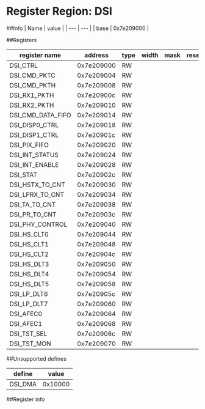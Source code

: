 # Register Region: DSI


##Info
| Name | value |
| --- | --- |
| base | 0x7e209000 |

##Registers

| register name | address | type | width | mask | reset |
| --- | --- | --- | --- | --- | --- |
| DSI_CTRL | 0x7e209000 | RW |  |  |  |
| DSI_CMD_PKTC | 0x7e209004 | RW |  |  |  |
| DSI_CMD_PKTH | 0x7e209008 | RW |  |  |  |
| DSI_RX1_PKTH | 0x7e20900c | RW |  |  |  |
| DSI_RX2_PKTH | 0x7e209010 | RW |  |  |  |
| DSI_CMD_DATA_FIFO | 0x7e209014 | RW |  |  |  |
| DSI_DISP0_CTRL | 0x7e209018 | RW |  |  |  |
| DSI_DISP1_CTRL | 0x7e20901c | RW |  |  |  |
| DSI_PIX_FIFO | 0x7e209020 | RW |  |  |  |
| DSI_INT_STATUS | 0x7e209024 | RW |  |  |  |
| DSI_INT_ENABLE | 0x7e209028 | RW |  |  |  |
| DSI_STAT | 0x7e20902c | RW |  |  |  |
| DSI_HSTX_TO_CNT | 0x7e209030 | RW |  |  |  |
| DSI_LPRX_TO_CNT | 0x7e209034 | RW |  |  |  |
| DSI_TA_TO_CNT | 0x7e209038 | RW |  |  |  |
| DSI_PR_TO_CNT | 0x7e20903c | RW |  |  |  |
| DSI_PHY_CONTROL | 0x7e209040 | RW |  |  |  |
| DSI_HS_CLT0 | 0x7e209044 | RW |  |  |  |
| DSI_HS_CLT1 | 0x7e209048 | RW |  |  |  |
| DSI_HS_CLT2 | 0x7e20904c | RW |  |  |  |
| DSI_HS_DLT3 | 0x7e209050 | RW |  |  |  |
| DSI_HS_DLT4 | 0x7e209054 | RW |  |  |  |
| DSI_HS_DLT5 | 0x7e209058 | RW |  |  |  |
| DSI_LP_DLT6 | 0x7e20905c | RW |  |  |  |
| DSI_LP_DLT7 | 0x7e209060 | RW |  |  |  |
| DSI_AFEC0 | 0x7e209064 | RW |  |  |  |
| DSI_AFEC1 | 0x7e209068 | RW |  |  |  |
| DSI_TST_SEL | 0x7e20906c | RW |  |  |  |
| DSI_TST_MON | 0x7e209070 | RW |  |  |  |

##Unsupported defines

| define | value |
| --- | --- |
| DSI_DMA | 0x10000 |

##Register info

